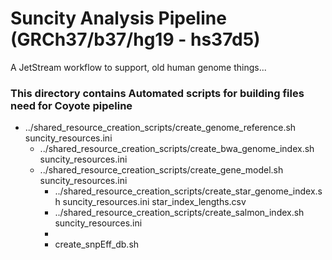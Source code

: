 # Suncity Analysis Pipeline (GRCh37/b37/hg19 - hs37d5)

A JetStream workflow to support, old human genome things...


### This directory contains Automated scripts for building files need for Coyote pipeline

* ../shared_resource_creation_scripts/create_genome_reference.sh suncity_resources.ini
  * ../shared_resource_creation_scripts/create_bwa_genome_index.sh suncity_resources.ini
  * ../shared_resource_creation_scripts/create_gene_model.sh suncity_resources.ini
    * ../shared_resource_creation_scripts/create_star_genome_index.sh suncity_resources.ini star_index_lengths.csv 
    * ../shared_resource_creation_scripts/create_salmon_index.sh suncity_resources.ini 
    * 
    * create_snpEff_db.sh